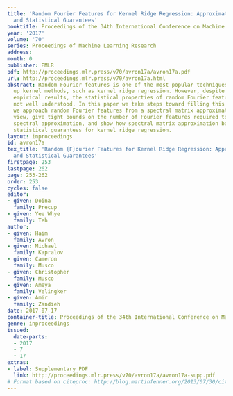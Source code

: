 ```yaml
---
title: 'Random Fourier Features for Kernel Ridge Regression: Approximation Bounds
  and Statistical Guarantees'
booktitle: Proceedings of the 34th International Conference on Machine Learning
year: '2017'
volume: '70'
series: Proceedings of Machine Learning Research
address: 
month: 0
publisher: PMLR
pdf: http://proceedings.mlr.press/v70/avron17a/avron17a.pdf
url: http://proceedings.mlr.press/v70/avron17a.html
abstract: Random Fourier features is one of the most popular techniques for scaling
  up kernel methods, such as kernel ridge regression. However, despite impressive
  empirical results, the statistical properties of random Fourier features are still
  not well understood. In this paper we take steps toward filling this gap. Specifically,
  we approach random Fourier features from a spectral matrix approximation point of
  view, give tight bounds on the number of Fourier features required to achieve a
  spectral approximation, and show how spectral matrix approximation bounds imply
  statistical guarantees for kernel ridge regression.
layout: inproceedings
id: avron17a
tex_title: 'Random {F}ourier Features for Kernel Ridge Regression: Approximation Bounds
  and Statistical Guarantees'
firstpage: 253
lastpage: 262
page: 253-262
order: 253
cycles: false
editor:
- given: Doina
  family: Precup
- given: Yee Whye
  family: Teh
author:
- given: Haim
  family: Avron
- given: Michael
  family: Kapralov
- given: Cameron
  family: Musco
- given: Christopher
  family: Musco
- given: Ameya
  family: Velingker
- given: Amir
  family: Zandieh
date: 2017-07-17
container-title: Proceedings of the 34th International Conference on Machine Learning
genre: inproceedings
issued:
  date-parts:
  - 2017
  - 7
  - 17
extras:
- label: Supplementary PDF
  link: http://proceedings.mlr.press/v70/avron17a/avron17a-supp.pdf
# Format based on citeproc: http://blog.martinfenner.org/2013/07/30/citeproc-yaml-for-bibliographies/
---
```

